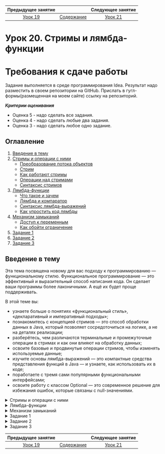    Предыдущее занятие   |         &nbsp;          |   Следующее занятие    
:----------------------:|:-----------------------:|:----------------------:
 [Урок 19](LESSON19.MD) | [Содержание](../README.MD) | [Урок 21](LESSON21.MD)


# Урок 20. Стримы и лямбда-функции

# Требования к сдаче работы

Задание выполняется в среде программирования Idea. Результат надо разместить в своем репозитории на GitHub.
Прислать в гугл-формы(размещенная на моем сайте) ссылку на репозиторий.

***Критерии оценивания***

* Оценка 5 - надо сделать все задания.
* Оценка 4 - надо сделать любые два задания.
* Оценка 3 - надо сделать любое одно задание.

## Оглавление

1. [Введение в тему](#введение-в-тему)
2. [Стримы и операции с ними](#стримы-и-операции-с-ними)
   * [Преобразование потока объектов](#преобразование-потока-объектов)
   * [Стрим](#стрим)
   * [Как работают стримы](#как-работают-стримы)
   * [Операции над стримами](#операции-над-стримами)
   * [Синтаксис стримов](#синтаксис-стримов)
3. [Лямбда-функции](#лямбда-функции)
   * [Что такое и зачем](#что-такое-и-зачем)
   * [Лямбда и компаратор](#например-компаратор)
   * [Синтаксис лямбда-выражений](#синтаксис-лямбда-выражений)
   * [Как упростить код лямбды](#как-упростить-код-лямбды)
4. [Механизм замыканий](#механизм-замыканий)
   * [Доступ к переменным](#доступ-к-переменным)
   * [Как обойти ограничение](#как-обойти-ограничение)
5. [Задание 1](#задание-1)
6. [Задание 2](#задание-2)
7. [Задание 3](#задание-3)

## Введение в тему

Эта тема посвящена новому для вас подходу к программированию — функциональному стилю. 
Функциональное программирование — это эффективный и выразительный способ написания кода. 
Он сделает ваши программы более лаконичными. А ещё их будет проще поддерживать.

В этой теме вы:

* узнаете больше о понятиях «функциональный стиль», «декларативный и императивный подходы»;
* познакомитесь с концепцией стримов — это способ обработки данных в Java, который позволяет сосредоточиться на логике, а не на деталях реализации;
* разберётесь, чем различаются терминальные и промежуточные операции в стримах и как они влияют на обработку данных;
* освоите базовые и продвинутые операции стримов, чтобы изменять используемые данные;
* изучите основы лямбда-выражений — это компактные средства представления функций в Java — и узнаете, как использовать их в коде;
* поработаете с тремя сами популярными функциональными интерфейсами;
* освоите работу с классом Optional — это современное решение для избежания ошибок, которые связаны с null-значениями.

<details>

<summary>
Стримы и операции с ними
</summary>

## Стримы и операции с ними

Java — сложный современный язык, который предоставляет множество инструментов для решения одних и тех же задач.
Их изучение — это непрерывный процесс, вы постоянно будете встречаться всё с новыми и новыми способами оптимизировать код. 
О некоторых из них пойдёт речь в этой теме. 

### Преобразование потока объектов

Возьмём распространённую задачу — получить список объектов и преобразовать каждый
из них по заданному правилу. В качестве объектов выступят строки с путями файлов в файловой системе.
Для каждого из путей нужно оставить только имя файла.
Вот как это можно сделать с помощью цикла.

```java
import java.nio.file.Paths;
import java.util.ArrayList;
import java.util.List;

public class FilePathProcessor {

    public List<String> processFilePaths(List<String> paths) {
        List<String> result = new ArrayList<>();

        //проходим циклом по всем путям файлов
        for (String path: paths) {
            //для каждого пути получаем имя файла и добавляем его в итоговый список
            String fileName = Paths.get(path).getFileName().toString();
            result.add(fileName);
        }

        return result;
    }

    public static void main(String[] args) {
        List<String> paths = new ArrayList<>();
        paths.add("/home/bigbrother/docs/hide.txt");
        paths.add("hide.txt");
        paths.add("file3.tmp");
        paths.add("/home/bigbrother/downloads/movie.mp4");
        paths.add("/home/bigbrother/downloads/java_book.pdf");

        FilePathProcessor processor = new FilePathProcessor();
        List<String> processedPaths = processor.processFilePaths(paths);
        for (String newPath: processedPaths) {
            System.out.println(newPath);
        }
    }
}
```

![img.png](L20/img.png)

Но такие задачи имеют тенденцию усложняться! Представьте, что нужно дополнительно исключить из вывода все строки, 
имеющие `расширение .tmp`. Дополнительно требуется переименовать файлы с именем `hide` в `very_secret_file`. 

Для лучшей читаемости модификацию имени файла и проверку условия вынесем в отдельные методы. Вот что получится.

```java
import java.nio.file.Paths;
import java.util.ArrayList;
import java.util.List;

public class FilePathProcessor {

    public List<String> processFilePaths(List<String> paths) {
        List<String> result = new ArrayList<>();
        //проходим циклом по всем путям файлов
        for (String path: paths) {
            //проверяем, что файл не имеет расширения .tmp
            if (!isTempFile(path)) {
                //получаем имя файла из его пути
                String fileName = getFileName(path);
                //переименовываем файлы с именем hide
                fileName = renameSecretFiles(fileName);
                result.add(fileName);
            }
        }

        return result;
    }

    private String getFileName(String filePath) {
        return Paths.get(filePath).getFileName().toString();
    }

    private String renameSecretFiles(String fileName) {
        if (fileName.startsWith("hide")) {
            return fileName.replace("hide", "very_secret_file");
        } else {
            return fileName;
        }
    }

    private boolean isTempFile(String fileName) {
        return fileName.endsWith(".tmp");
    }

    public static void main(String[] args) {
        List<String> paths = new ArrayList<>();
        paths.add("/home/bigbrother/docs/hide.txt");
        paths.add("hide.txt");
        paths.add("file3.tmp");
        paths.add("/home/bigbrother/downloads/movie.mp4");
        paths.add("/home/bigbrother/downloads/java_book.pdf");

        FilePathProcessor processor = new FilePathProcessor();
        List<String> processedPaths = processor.processFilePaths(paths);
        for (String newPath: processedPaths) {
            System.out.println(newPath);
        }
    }
}
```

![img_1.png](L20/img_1.png)

Хоть мы и пытались не усложнять код, он всё равно стал длиннее и запутаннее. Если потребуется добавить новые трансформации 
для имён файлов или новые условия, по которым нужно их отбирать, то работать с кодом станет совсем тяжело


### Стрим

Для реализации таких операций, как трансформация и фильтрация последовательности объектов (и других подобных), 
Java предоставляет более удобный способ, чем циклы, — использование **Stream API** (от англ. _stream_ — «поток»).

Смысл Stream API в том, что на основе входного списка объектов создаётся **стрим** — специальная последовательность данных и операций, 
которые будут с ними выполняться. При этом стрим — это непосредственно поток данных с операциями, а Stream API — набор классов Java для работы со стримами.

Стрим позволяет не проходить вручную циклом по элементам — он даёт декларативно описать, 
что нужно сделать с каждым элементом. В этой теме мы поговорим и про концепцию стримов, и про использование Stream API.

### Как работают стримы

![img_2.png](L20/img_2.png)

Представьте кастинг в новое музыкальное телешоу. На входе в телецентр стоит длинная очередь
претендентов — музыкантов и артистов. Один за другим они заходят в здание телецентра. 

Каждый претендент последовательно проходит мимо нескольких стоек с представителями шоу.
На первой проверяют, есть ли он в списках предварительной записи, если нет — дальше не пропускают.
На второй выдают инструкцию с описанием порядка кастинга. На третьей — делают быстрый грим, 
на четвёртой — выдают микрофон, на пятой — случайным образом называют песню, которую нужно будет исполнить.
Готовых участников группами по пять человек впускают в комнату, где сидит жюри.

Примерно так и работают стримы — получают на вход поток элементов и над каждым из них выполняют 
операции, такие как трансформация, фильтрация, агрегация нескольких элементов в один или другие. 
То есть стрим — это не только поток желающих спеть в музыкальном шоу, но и весь процесс отбора целиком.

![img_3.png](L20/img_3.png)


### Операции над стримами

Операции, которые можно выполнять над стримами, делятся на две группы — **промежуточные** и **терминальные**.

* **Промежуточные** (англ. _intermediate_) — задают правила изменения стрима и возвращают трансформированный поток исходных данных.
В процессе работы может быть выполнено несколько промежуточных операций.

В примере с кастингом промежуточными операциями будут все (проверка записи, выдача песни и другие), кроме выхода участников к жюри.

* **Терминальные** (англ. _terminal_) — к ним относятся конечные операции. Терминальная операция запускает 
выполнение всех промежуточных операций, выполняет своё целевое действие и завершает работу над стримом. 
Она может вызываться у стрима только один раз.

В примере с кастингом терминальной операцией будет действие, когда очередная пятёрка участников выходит к жюри.

Если создать стрим и указать набор промежуточных операций, но не указать ни одной терминальной, ничего сделано не будет. 
Если жюри не готово слушать и отбирать участников кастинга, то им нет необходимости проходить все промежуточные этапы.
Такой подход называется **ленивыми вычислениями** (англ. _lazy evaluation_).

Вычисления выполняются только когда происходит запрос на их результат. Это значительно повышает эффективность программ.

![img_4.png](L20/img_4.png)

### Синтаксис стримов

На первый взгляд, стримы похожи на коллекции, но есть существенная разница.
Коллекции предназначены только для хранения данных, а стримы сочетают в себе и данные,
и набор преобразований, который должен быть над этими данными выполнен. 
При этом с помощью Stream API можно создать стрим на основе коллекции.

Вернёмся к коду с обработчиком путей файлов. Чтобы создать стрим на основе коллекции, у неё вызывается метод `stream()`.
Нам нужно реализовать трансформацию и фильтрацию данных. Для трансформации применяется метод `map`, а для фильтрации — метод `filter`:

* `map` — применяет к каждому элементу стрима некоторое преобразование (оно задаётся в аргументе `map`). 
В результате изначальный элемент стрима заменяется результатом преобразования. Мы будем использовать `map` для превращения пути файла 
в имя, а также для переименования секретных файлов.
* `filter` — проверяет каждый элемент стрима на соответствие условию (условие задаётся в аргументе) и исключает из стрима все элементы,
не соответствующие ему. Мы используем `filter`, чтобы отсеять файлы с расширением `tmp`.

```java
import java.nio.file.Paths;
import java.util.ArrayList;
import java.util.List;
import java.util.stream.Collectors;

public class FilePathProcessor {

    public List<String> processFilePaths(List<String> paths) {
        List<String> result = paths
                //создаём стрим на основе списка
                .stream()
                //отфильтровываем из стрима файлы с расширением tmp
                .filter(filePath -> !filePath.endsWith(".tmp"))
                //заменяем в стриме каждый путь на имя файла
                .map(filePath -> Paths.get(filePath).getFileName().toString())
                //если файл является секретным, заменяем его название в стриме на very_secret_file 
                .map(fileName -> {
                    if (fileName.startsWith("hide")) {
                        return fileName.replace("hide", "very_secret_file");
                    } else {
                        return fileName;
                    }
                })
                //преобразуем стрим обратно в список
                .collect(Collectors.toList());

        return result;
    }

    public static void main(String[] args) {
        List<String> paths = new ArrayList<>();
        paths.add("/home/bigbrother/docs/hide.txt");
        paths.add("hide.txt");
        paths.add("file3.tmp");
        paths.add("/home/bigbrother/downloads/movie.mp4");
        paths.add("/home/bigbrother/downloads/java_book.pdf");

        FilePathProcessor processor = new FilePathProcessor();
        List<String> processedPaths = processor.processFilePaths(paths);
        for (String newPath: processedPaths) {
            System.out.println(newPath);
        }
    }
}
```

![img_5.png](L20/img_5.png)

Вот что происходит:

1. На основе входного списка `paths` с помощью функции `stream()` создаётся новый стрим.
2. Затем для стрима последовательно указываются промежуточные операции, которые нужно выполнить с его элементами,
— один раз `filter` и два раза `map`.
3. В `filter` и `map` передаётся специальная конструкция, она напоминает обычное тело функции. 
В этой конструкции задаётся логика преобразования (для `map`) либо логика проверки (для `filter`), но без создания класса 
и даже без указания имени для этой функции. Такая конструкция называется **лямбда-выражение** — более детально вы познакомитесь с 
лямбдами в следующем уроке.
4. И наконец, стрим завершается терминальной операцией — `collect(Collectors.toList())`. Метод `collect` означает, что стрим 
нужно преобразовать в какой-то тип данных — в данном случае в `List`. Класс `Collectors` является частью `Stream API` и содержит в себе набор стандартных классов 
для преобразования стрима в другие типы данных.

![img_6.png](L20/img_6.png)


</details>

<details>

<summary>Лямбда-функции</summary>

## Лямбда-функции

Поддержка таких функций присутствует практически во всех современных языках программирования — и Java не исключение. 

![img_7.png](L20/img_7.png)

### Что такое и зачем

Лямбда-функциями называют функции, у которых нет имени и которые не принадлежат явно ни к какому классу. 
Они позволяют сделать привычный код короче и удобнее, а кроме того, добавляют некоторые новые возможности в язык программирования. 

> Создателем понятий «лямбда-исчисление» и «лямбда-выражение» считается математик Алонзо Чёрч. Ещё до появления первых ЭВМ он построил теорию, основанную на функциях, не имеющих имени,
> и взаимодействии между ними. Именно такие функции были названы лямбда-функциями.

Вы уже видели, что лямбда-функции удобно использовать, чтобы задать операции над стримами. 
Однако это не единственное их применение. Лямбда-функцию можно использовать везде,
где требуется передать объект класса, реализующего интерфейс ровно с одним методом. 

### Например, компаратор

Возьмём для примера интерфейс `Comparator`, который содержит в себе один метод `int compare(T o1, T o2)`. Везде, где требуется объект 
компаратора, вместо него можно использовать лямбда-функцию. 
Для начала реализуем пример без использования лямбд. Создадим класс `Circle` с тремя полями — координатами центра `centerX` и `centerY`,
а также радиусом `radius`. Определим `Comparator` для объектов `Circle` — будем сравнивать окружности в соответствии с 
их радиусами. Созданный `Comparator` будем использовать для сортировки массива окружностей.

```java
import java.util.Arrays;
import java.util.Comparator;
import java.util.List;

class Circle {
    private int centerX;
    private int centerY;
    private int radius;

    public Circle(int centerX, int centerY, int radius) {
        this.centerX = centerX;
        this.centerY = centerY;
        this.radius = radius;
    }

    public int getRadius() {
        return radius;
    }

    @Override
    public String toString() {
        return "Радиус окружности: " + radius
                + ", координаты: "
                + centerX
                + ", "
                + centerY;
    }
}

// объявляем класс, реализующий интерфейс Comparator
class CircleComparator implements Comparator<Circle> {
    @Override
    public int compare(Circle o1, Circle o2) {
        return o1.getRadius() - o2.getRadius();
    }
}

public class ComparatorDemo {
    public static void main(String[] args) {
        List<Circle> circles = Arrays.asList(
                new Circle(3, 5, 12),
                new Circle(1, -2, 4),
                new Circle(8, 8, 8),
                new Circle(5, 1, 7)
        );

        // сортируем список окружностей, используя класс-компаратор
        circles.sort(new CircleComparator());

        for (Circle circle: circles) {
            System.out.println(circle);
        }
    }
}
```

![img_8.png](L20/img_8.png)

Такой код вполне имеет право на существование, особенно в том случае, если созданный нами `CircleComparator`
будет в дальнейшем использоваться где-то ещё. 

Однако часто бывает так, что класс-компаратор используется ровно один раз — там же, где его создали. 
В таком случае получается много лишних действий — объявлять новый класс, придумывать ему имя, создавать объект
этого класса и передавать его. Именно здесь на помощь приходят лямбда-функции. Перепишем код с использованием лямбд.


```java
import java.util.Arrays;
import java.util.List;

class Circle {
    private int centerX;
    private int centerY;
    private int radius;

    public Circle(int centerX, int centerY, int radius) {
        this.centerX = centerX;
        this.centerY = centerY;
        this.radius = radius;
    }

    public int getRadius() {
        return radius;
    }

    @Override
    public String toString() {
        return "Радиус окружности: " + radius
                + ", координаты: "
                + centerX
                + ", "
                + centerY;
    }
}

public class ComparatorDemo {
    public static void main(String[] args) {
        List<Circle> circles = Arrays.asList(
                new Circle(3, 5, 12),
                new Circle(1, -2, 4),
                new Circle(8, 8, 8),
                new Circle(5, 1, 7)
        );

        // вместо компаратора используем лямбду
        circles.sort((Circle circle1, Circle circle2) -> {
            return circle1.getRadius() - circle2.getRadius();
        });

        for (Circle circle: circles) {
            System.out.println(circle);
        }
    }
}
```

![img_9.png](L20/img_9.png)

Теперь вся логика по сравнению окружностей выглядит так. 

```java
(Circle circle1, Circle circle2) -> {
    return circle1.getRadius() - circle2.getRadius();
});
```

![img_10.png](L20/img_10.png)

### Синтаксис лямбда-выражений

Разберём подробнее синтаксис блока кода с лямбдой — **лямбда-выражения**. Они состоят из двух частей, разделённых оператором `->`. 

```java
(список входных параметров) -> { блок реализации функции};

```

При этом работают следующие правила:

**Параметры**
* Параметры заключаются в круглые скобки и разделяются запятыми. Например, `(Circle circle1, Circle circle2)`.
* Параметров может не быть.
* Если параметров нет, нужно оставить пустые круглые скобки. Например, такая 
лямбда будет возвращать строку с информацией о том, открыт ли магазин: `() -> "магазин закрыт"`.


**Блок реализации функции**
* Тело функции помещается в фигурные скобки. После ключевого слова `return`
нужно указать возвращаемое значение — иначе типом возвращаемого значения будет `[void]()`.
* Тело лямбды может состоять из одного и более выражений. В примере с окружностями одно 
выражение — `return circle1.getRadius() - circle2.getRadius();`. 
Если мы хотим реализовать более сложную логику, то тело лямбды будет состоять из нескольких выражений. 
К примеру, чтобы окружности с радиусом 0 попадали в конец отсортированного списка (то есть всегда считались бы больше другой окружности), 
мы можем использовать такую лямбду.

```java
circles.sort((Circle circle1, Circle circle2) -> {
    if (circle1.getRadius() == 0) {
        return 1;
    }
    if (circle2.getRadius() == 0) {
        return -1;
    }
    return circle1.getRadius() - circle2.getRadius();
})
```

### Как упростить код лямбды

В некоторых случаях запись лямбда-выражений в Java можно укоротить и упростить. Для этого действуют такие правила:

* Если параметр всего один, то круглые скобки необязательны. Например: `name -> System.out.println(name)` — такая лямбда выводит 
на экран переданное имя.
* Можно не указывать тип параметра, если Java может **вывести**(_Вывод типа — это свойство компилятора понимать на основе контекстной информации, каким должен быть тип переменной, параметра или возвращаемого значения._) 
его самостоятельно. Для параметров лямбда-функций компилятор может вывести тип практически во всех случаях.
В итоге запись становится короче: вместо `(Circle circle1, Circle circle2)` получится `(circle1, circle2)`.
* Если тело лямбды состоит из одного выражения, его можно не заключать в фигурные скобки.
Возвращаемое значение в этом случае указывается без ключевого слова `return`. 
Например, такая лямбда вычисляет длину окружности: `radius -> 2 * Math.*PI* * radius`.

Если применить эти правила к изначальному коду сравнения окружностей, 
лямбду можно записать в виде `(circle1, circle2) -> circle1.getRadius() - circle2.getRadius()`.

![img_12.png](L20/img_12.png)

</details>

<details>

<summary>Механизм замыканий</summary>

## Механизм замыканий

У лямбда-функций есть важная особенность. Внутри них можно обращаться к переменным, определённым за пределами лямбды. 
Такой механизм называется замыканием — лямбда как будто «замыкается» вокруг переменной и обеспечивает к
ней доступ во время своего выполнения. Рассмотрим этот процесс подробнее. 

![img_13.png](L20/img_13.png)

### Доступ к переменным

Представим, что нам нужна программа, которая будет при регистрации нового пользователя 
создавать для него приветственный email. 

Создадим интерфейс `GreetingGenerator` с одним методом — он будет на основе логина пользователя 
генерировать для него персональное приветствие. Для реализации `GreetingGenerator` 
используем лямбда-функцию. 

Также напишем класс `EmailCreator`, где будет создаваться итоговый текст письма. 
Письмо, по нашей задумке, должно состоять из непосредственно приветствия и небольшого 
основного текста.

```java
interface GreetingGenerator {
    String generateGreeting(String login);
}

class EmailCreator {
    //объект GreetingGenerator используется для генерации приветствия в письме
    private GreetingGenerator greetingCreator;

    public EmailCreator(GreetingGenerator greetingCreator) {
        this.greetingCreator = greetingCreator;
    }

    public String createEmail(String login, String text) {
        return greetingCreator.generateGreeting(login) + text;
    }
}

public class GreetingEmailManager {

    public static void main(String[] args) {
        String fullName = "Николай";

        //лямбда сохранена в переменную gg и будет использована позже
        GreetingGenerator gg = login -> "Приветствуем вас, "
                + fullName
                + " (" + login + ")"
                + "!\n";

        EmailCreator emailCreator = new EmailCreator(gg);
        System.out.println(emailCreator.createEmail("mr_Dark", "Рады видеть вас в нашем приложении"));

    
```

![img_14.png](L20/img_14.png)

Посмотрим на лямбда-функцию более внимательно. 

```java
GreetingGenerator gg = login -> "Приветствуем вас, "
                + fullName
                + " (" + login + ")"
                + "!\n";
```

Лямбда формирует строку, содержащую логин и полное имя пользователя. 
Имя при этом хранится в переменной `fullName`, определённой в методе `main`. 

В итоге получается так, что обращение к `fullName` происходит внутри метода 
`createEmail` класса `EmailCreator`, из которого переменная `fullName` должна быть недоступна. 
Однако тут и срабатывает механизм замыканий. Лямбда-функция замыкается вокруг переменной, 
которая требуется ей для работы, и в итоге имеет к ней доступ из любого места.

![img_15.png](L20/img_15.png)

При обращении к внешним переменным из лямбда-функции есть важное ограничение —
переменные должны быть неизменяемыми. То есть они должны либо быть объявлены как `final`, 
либо быть _effectively final_ — то есть использоваться как `final`, даже если соответствующий 
модификатор не указан.

В примере мы как раз работали с переменной, которая является _effectively final_.
Если где-то в коде изменить значение `fullName` (например, пользователь Николай захотел, 
чтобы к нему обращались не иначе как «Николай Сергеевич», и изменил в приложении имя), 
это вызовет ошибку компиляции.

```java
interface GreetingGenerator {
    String generateGreeting(String login);
}

class EmailCreator {
    
    private GreetingGenerator greetingCreator;

    public EmailCreator(GreetingGenerator greetingCreator) {
        this.greetingCreator = greetingCreator;
    }

    public String createEmail(String login, String text) {
        return greetingCreator.generateGreeting(login) + text;
    }
}

public class GreetingEmailManager {

    public static void main(String[] args) {
        String fullName = "Николай";

        // лямбда, которая замыкается вокруг fullName
        GreetingGenerator gg = login -> "Приветствуем вас, "
                + fullName // здесь произойдёт ошибка компиляции
                + " (" + login + ")"
                + "!\n";

        //задаём переменной fullName новое значение 
        fullName = "Николай Сергеевич";

        EmailCreator emailCreator = new EmailCreator(gg);
        System.out.println(emailCreator.createEmail("mr_Dark", "Рады видеть вас в нашем приложении"));

    }
}
```

![img_16.png](L20/img_16.png)

### Как обойти ограничение

Есть возможность обойти ограничение неизменяемости. По своей сути оно означает,
что значения переменных, вокруг которых замыкается лямбда, не могут быть изменены. 
При этом неважно, какого типа это значение, примитивного или ссылочного. 
Однако можно менять значения внутри объектов, на которые ссылается такая переменная. 
К примеру, попробуем вместо одной строки с именем пользователя сохранить 
в переменной хеш-таблицу с именами. 

Внутри лямбды будем получать значения из хеш-таблицы по логину. 
В таком случае, если мы поменяем значение в хеш-таблице, лямбда-функция будет иметь доступ 
к новому, актуальному значению.

```java
import java.util.HashMap;
import java.util.Map;

interface GreetingGenerator {
    String generateGreeting(String login);
}

class EmailCreator {
    
    private GreetingGenerator greetingCreator;

    public EmailCreator(GreetingGenerator greetingCreator) {
        this.greetingCreator = greetingCreator;
    }

    public String createEmail(String login, String text) {
        return greetingCreator.generateGreeting(login) + text;
    }
}

public class GreetingEmailManager {

    public static void main(String[] args) {
        Map<String, String> fullNames = new HashMap<>();
        fullNames.put("mr_Dark", "Николай");
        fullNames.put("craziest", "Вячеслав Юрьевич");

        // лямбда-функция всё та же
        GreetingGenerator gg = login -> "Приветствуем вас, "
                + fullNames.get(login)
                + " (" + login + ")"
                + "!\n";

        EmailCreator emailCreator = new EmailCreator(gg);
        System.out.println(emailCreator.createEmail("mr_Dark", "Рады видеть вас в нашем приложении"));

        fullNames.put("mr_Dark", "Николай Сергеевич");
        System.out.println(emailCreator.createEmail("mr_Dark", "Рады видеть вас в нашем приложении"));
    }
}
```

![img_17.png](L20/img_17.png)

Мы добились выполнения желания пользователя — теперь будет использовано 
приветствие «Приветствуем вас, Николай Сергеевич!», как он и хотел. 

> 🔥 При любых изменениях содержимого объекта, который используется в замыкании,
стоит соблюдать осторожность. В таких случаях значение, с которым работает функция, 
становится непредсказуемым. Нужно следить, будет ли объект в нужном состоянии, 
когда с ним будет работать лямбда-функция. Так что обходной путь лучше использовать 
только в крайних случаях — изменение значения переменной, используемой в лямбда-функции, 
может вызвать трудноотлавливаемые логические ошибки.


![img_18.png](L20/img_18.png)


</details>


<details>
<summary>Задание 1</summary>

## Задание 1

Измените код лямбда-функции сравнения окружностей. Сделайте так, что если у двух окружностей совпадает радиус, то большей считается та окружность,
у которой больше сумма координат центра окружности. Добавьте в код геттеры для получения координат центра.

```java
import java.util.Arrays;
import java.util.List;

public class Practicum {
    public static void main(String[] args) {
        List<Circle> circles = Arrays.asList(
                new Circle(3, 5, 12),
                new Circle(1, -2, 4),
                new Circle(8, 8, 8),
                new Circle(5, 1, 8)
        );

        circles.sort((Circle circle1, Circle circle2) -> {
            //вставьте код лямбды здесь
        });

        for (Circle circle: circles) {
            System.out.println(circle);
        }
    }
}

class Circle {
    private int centerX;
    private int centerY;
    private int radius;

    public Circle(int centerX, int centerY, int radius) {
        this.centerX = centerX;
        this.centerY = centerY;
        this.radius = radius;
    }

    public int getRadius() {
        return radius;
    }

    @Override
    public String toString() {
        return "Радиус окружности: " + radius
                + ", координаты: "
                + centerX
                + ", "
                + centerY;
    }
    
    //добавьте геттеры для координат центра
}


```

### Подсказки

* Представьте, как выглядел бы код `compare` обычного компаратора для решения этой задачи.
* Функция должна возвращать положительное число, если первый аргумент больше второго, 0 — если они равны, отрицательное число — если первый меньше второго.

![img_11.png](L20/img_11.png)

</details>


<details>
<summary>Задание 2</summary>

## Задание 2

Перед вами класс `BookEditor`, который обрабатывает текст книги как набор строк.
Основной метод этого класса — `processText(List<String> sourceText)`. Этот метод возвращает преобразованный набор строк, 
соответствующий правилам форматирования книг, принятым в издательстве. 

Отдельно преобразуется заголовок, отдельно — каждая строка текста. В `BookEditor` хранятся специальные обработчики — за них отвечают 
объекты интерфейсов `HeaderDecorator` для форматирования заголовка и `LineProcessor` для строк. 

Мы определили реализацию каждого из обработчиков в обычных Java-классах — `ToUpperCaseHeaderDecorator` 
приводит название книги к верхнему регистру, а `CapitalizeFirstLetterProcessor` делает первую букву в каждой строке заглавной.

Ваша задача — переписать код с использованием лямбда-функций вместо классов `ToUpperCaseHeaderDecorator` и `CapitalizeFirstLetterProcessor`,
а также добавить новый обработчик строк, который будет добавлять в конец каждой строки символ переноса строки `\n`.


```java
import java.util.ArrayList;
import java.util.Arrays;
import java.util.List;

public class BookEditor {

    private HeaderDecorator headerDecorator;
    private List<LineProcessor> lineProcessors = new ArrayList<>();

    public static void main(String[] args) {
        BookEditor bookEditor = new BookEditor();

        bookEditor.setHeaderDecorator(new ToUpperCaseHeaderDecorator());
        bookEditor.addLineProcessor(new CapitalizeFirstLetterProcessor());

        List<String> content = Arrays.asList(
                "Приключения Java-программиста",
                "История началась рано утром, ",
                "когда программист вышел из дома, ",
                "решив выпить утренний кофе."
        );

        List<String> resultContent = bookEditor.processText(content);
        System.out.println(resultContent);
    }

    public List<String> processText(List<String> sourceText) {
        List<String> resultText = new ArrayList<>();

        String sourceHeader = sourceText.get(0);
        String decoratedHeader = headerDecorator.decorate(sourceHeader);
        resultText.add(decoratedHeader);

        for (int i=1; i<sourceText.size(); i++) {
            String currentLine = sourceText.get(i);
            for (LineProcessor processor: lineProcessors) {
                currentLine = processor.processLine(currentLine);
            }
            resultText.add(currentLine);
        }

        return resultText;
    }

    public void setHeaderDecorator(HeaderDecorator headerDecorator) {
        this.headerDecorator = headerDecorator;
    }

    public void addLineProcessor(LineProcessor lineProcessor) {
        this.lineProcessors.add(lineProcessor);
    }
}

interface HeaderDecorator {
    String decorate(String header);
}

interface LineProcessor {
    String processLine(String line);
}

class ToUpperCaseHeaderDecorator implements HeaderDecorator {
    @Override
    public String decorate(String header) {
        return header.toUpperCase() + "\n";
    }
}

class CapitalizeFirstLetterProcessor implements LineProcessor {
    @Override
    public String processLine(String line) {
        return line.substring(0, 1).toUpperCase() + line.substring(1);
    }
}
```


### Подсказки

* Перепишите функции `decorate` и `processLine` в формате лямбда-функций по образцу `(список входных параметров) -> { блок реализации функции}`.
* Создавать лямбда-функции можно в том же месте кода, где сейчас создаются конкретные объекты —
реализации интерфейсов `ToUpperCaseHeaderDecorator` и `CapitalizeFirstLetterProcessor`.
* Сами классы `ToUpperCaseHeaderDecorator` и `CapitalizeFirstLetterProcessor` вам больше не нужны — их можно удалить.

</details>


<details>

<summary>Задание 3</summary>

## Задание 3

Частный университет решил автоматизировать процесс завершения студентами обучения. 
Для студентов, которые не планируют дальше учиться, выполняются следующие действия:
* Проверяется, сдал ли студент экзамен.
* Указывается группа, где учился студент (на основе года начала обучения).
* В список клуба выпускников добавляется email студента.

Для решения этой задачи используются стрим и лямбда-функции.
Ваша задача — реализовать недостающие функции так, чтобы поддержать логику кода. 
Обратите внимание — вам придётся использовать механизм замыканий, 
поскольку список названий групп и список клуба выпускников,
с которыми вам придётся работать в лямбда-функциях, 
определены в теле метода main.

```java
import java.util.*;
import java.util.stream.Collectors;

public class UniversityExample {

    public static void main(String[] args) {
        //множество студентов, успешно сдавших экзамен
        Set<String> examPassedNames = new HashSet<>();
        examPassedNames.add("Иванов Иван");
        examPassedNames.add("Практикумова Яна");

        //соответствие года поступления и названия группы
        Map<Integer, String> groupNames = new HashMap<>();
        groupNames.put(2020, "2020-ГР1");
        groupNames.put(2021, "2021-ГР0");

        //список с адресами email выпускников
        List<String> graduatesClub = new ArrayList<>();

        //студенты, планирующие завершить обучение
        List<Student> students = new ArrayList<>();
        students.add(new Student("Практикумова", "Яна", "yana@yandex.ru", 2021));
        students.add(new Student("Иванов", "Иван", "ivan_ivanov@mail.ru", 2020));
        students.add(new Student("Сергеев", "Дмитрий", "iamdmitry@gmail.com", 2021));
        List<Student> graduatedStudents = students.stream()
                .filter(/* проверка, что студент успешно сдал экзамен */)
                .map(/* заполнение названия группы студента */)
                // операция peek выполняет над элементом действие и передаёт далее тот же элемент
                .peek(student -> graduatesClub.add(student.email))
                .collect(Collectors.toList());
        for (Student student : graduatedStudents) {
            System.out.println(student);
        }

        for (String email: graduatesClub) {
            System.out.println(email);
        }

    }
}

class Student {
    String surname;
    String name;
    String email;
    int entranceYear;
    String groupName;

    public Student(String surname, String name, String email, int entranceYear) {
        this.surname = surname;
        this.name = name;
        this.email = email;
        this.entranceYear = entranceYear;
    }

    @Override
    public String toString() {
        return "Student{" +
                "surname='" + surname + '\'' +
                ", name='" + name + '\'' +
                ", email='" + email + '\'' +
                ", entranceYear=" + entranceYear +
                ", groupName='" + groupName + '\'' +
                '}';
    }
}
```

### Подсказки

* Входной параметр у всех лямбд будет одинаковый — `student`.
* Чтобы реализовать каждую из лямбда-функций, вам нужно обратиться 
к переменным `examPassedNames`, `groupNames` и `graduatesClub`.
* В результате операции `map` вместо изначального элемента 
нужно вернуть результат преобразования.

</details>


   Предыдущее занятие   |         &nbsp;          |   Следующее занятие    
:----------------------:|:-----------------------:|:----------------------:
 [Урок 19](LESSON19.MD) | [Содержание](../README.MD) | [Урок 21](LESSON21.MD) 
